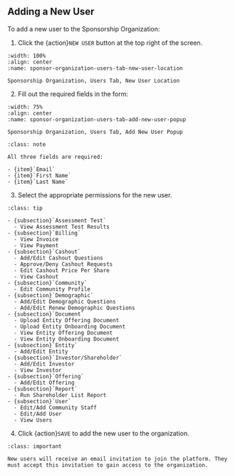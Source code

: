 ## Adding a New User

To add a new user to the Sponsorship Organization:

1. Click the {action}`NEW USER` button at the top right of the screen.

```{lazyfigure} ../../../../_static/solo_app/Universal/view-sponsorship-organization/users-tab/sponsor-organization-users-tab-new-user-location.webp
:width: 100%
:align: center
:name: sponsor-organization-users-tab-new-user-location

Sponsorship Organization, Users Tab, New User Location
```

2. Fill out the required fields in the form:

```{lazyfigure} ../../../../_static/solo_app/Universal/view-sponsorship-organization/users-tab/sponsor-organization-users-tab-add-new-user-popup.webp
:width: 75%
:align: center
:name: sponsor-organization-users-tab-add-new-user-popup

Sponsorship Organization, Users Tab, Add New User Popup
```

```{admonition} Note
:class: note

All three fields are required:

- {item}`Email`
- {item}`First Name`
- {item}`Last Name`
```

3. Select the appropriate permissions for the new user.

```{admonition} Available Permissions
:class: tip

- {subsection}`Assessment Test`
  - View Assessment Test Results
- {subsection}`Billing`
  - View Invoice
  - View Payment
- {subsection}`Cashout`
  - Add/Edit Cashout Questions
  - Approve/Deny Cashout Requests
  - Edit Cashout Price Per Share
  - View Cashout
- {subsection}`Community`
  - Edit Community Profile
- {subsection}`Demographic`
  - Add/Edit Demographic Questions
  - Add/Edit Renew Demographic Questions
- {subsection}`Document`
  - Upload Entity Offering Document
  - Upload Entity Onboarding Document
  - View Entity Offering Document
  - View Entity Onboarding Document
- {subsection}`Entity`
  - Add/Edit Entity
- {subsection}`Investor/Shareholder`
  - Add/Edit Investor
  - View Investor
- {subsection}`Offering`
  - Add/Edit Offering
- {subsection}`Report`
  - Run Shareholder List Report
- {subsection}`User`
  - Edit/Add Community Staff
  - Edit/Add User
  - View Users
```

4. Click {action}`SAVE` to add the new user to the organization.

```{admonition} Important
:class: important

New users will receive an email invitation to join the platform. They must accept this invitation to gain access to the organization.
```
